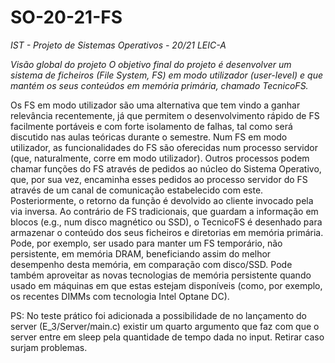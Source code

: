 # SO-20-21-FS
_IST - Projeto de Sistemas Operativos - 20/21 LEIC-A_

  *Visão global do projeto
O objetivo final do projeto é desenvolver um sistema de ficheiros (File System, FS) em modo utilizador
(user-level) e que mantém os seus conteúdos em memória primária, chamado TecnicoFS.*

Os FS em modo utilizador são uma alternativa que tem vindo a ganhar relevância recentemente, já
que permitem o desenvolvimento rápido de FS facilmente portáveis e com forte isolamento de falhas,
tal como será discutido nas aulas teóricas durante o semestre. 
  Num FS em modo utilizador, as
funcionalidades do FS são oferecidas num processo servidor (que, naturalmente, corre em modo
utilizador). 
  Outros processos podem chamar funções do FS através de pedidos ao núcleo do Sistema
Operativo, que, por sua vez, encaminha esses pedidos ao processo servidor do FS através de um canal
de comunicação estabelecido com este. Posteriormente, o retorno da função é devolvido ao cliente
invocado pela via inversa.
  Ao contrário de FS tradicionais, que guardam a informação em blocos (e.g., num disco magnético ou
SSD), o TecnicoFS é desenhado para armazenar o conteúdo dos seus ficheiros e diretorias em memória
primária. Pode, por exemplo, ser usado para manter um FS temporário, não persistente, em memória
DRAM, beneficiando assim do melhor desempenho desta memória, em comparação com disco/SSD.
  Pode também aproveitar as novas tecnologias de memória persistente quando usado em máquinas
em que estas estejam disponíveis (como, por exemplo, os recentes DIMMs com tecnologia Intel
Optane DC).


PS: No teste prático foi adicionada a possibilidade de no lançamento do server (E_3/Server/main.c) 
existir um quarto argumento que faz com que o server entre em sleep pela quantidade de tempo dada no input.
Retirar caso surjam problemas.
